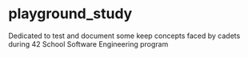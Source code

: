 # playground_study
Dedicated to test and document some keep concepts faced by cadets during 42 School Software Engineering program
